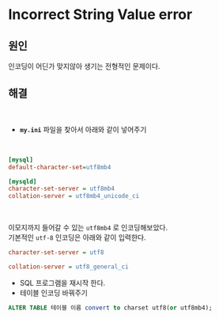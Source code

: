 # **Incorrect String Value error**

## **원인**
인코딩이 어딘가 맞지않아 생기는 전형적인 문제이다.

## **해결**

<br>

- **`my.ini`** 파일을 찾아서 아래와 같이 넣어주기

<br>


```ini
[mysql]
default-character-set=utf8mb4

[mysqld]
character-set-server = utf8mb4
collation-server = utf8mb4_unicode_ci
```

<br>

이모지까지 들어갈 수 있는 `utf8mb4` 로 인코딩해보았다.
<br>
기본적인 `utf-8` 인코딩은 아래와 같이 입력한다.


```ini
character-set-server = utf8

collation-server = utf8_general_ci


```

- SQL 프로그램을 재시작 한다.
- 테이블 인코딩 바꿔주기
```sql
ALTER TABLE 테이블 이름 convert to charset utf8(or utf8mb4);

```


